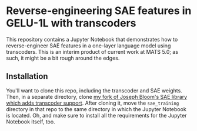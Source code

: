 # Reverse-engineering SAE features in GELU-1L with transcoders

This repository contains a Jupyter Notebook that demonstrates how to reverse-engineer SAE features in a one-layer language model using transcoders. This is an interim product of current work at MATS 5.0; as such, it might be a bit rough around the edges.

## Installation

You'll want to clone this repo, including the transcoder and SAE weights. Then, in a separate directory, clone [my fork of Joseph Bloom's SAE library which adds transcoder support](https://github.com/jacobdunefsky/mats_sae_training). After cloning it, move the `sae_training` directory in that repo to the same directory in which the Jupyter Notebook is located. Oh, and make sure to install all the requirements for the Jupyter Notebook itself, too.
